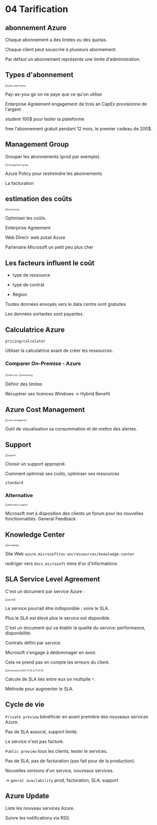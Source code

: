 # 04 Tarification

## abonnement Azure

Chaque abonnement a des limites ou des quotas.

Chaque client peut souscrire à plusieurs abonnement.

Par défaut un abonnement représente une limite d'administration.

## Types d'abonnement

<img src="assets/type-subscription.png" alt="type-subscription" style="zoom:50%;" />

Pay-as-you-go on ne paye que ce qu'on utilise

Enterprise Agreement engagement de trois an CapEx provisionne de l'argent

student 100$ pour tester la plateforme



free l'abonnement gratuit pendant 12 mois, le premier cadeau de 200$.

## Management Group

Grouper les abonnements (prod par exemple).

<img src="assets/management-group.png" alt="management-group" style="zoom:50%;" />

Azure Policy pour restreindre les abonnements

La facturation



## estimation des coûts

<img src="assets/purchasing.png" alt="purchasing" style="zoom:50%;" />

Optimiser les coûts.

Enterprise Agreement

Web Direct: web potail Azure

Partenaire Microsoft un petit peu plus cher



## Les facteurs influent le coût

-  type de ressource

- type de contrat

- Région

Toutes données envoyés vers le data centre sont gratuites

Les données sortantes sont payantes.

## Calculatrice Azure

`pricing/calculator`

Utiliser la calculatrice avant de créer les ressources.

### Comparer On-Premise - Azure

<img src="assets/total-cost.png" alt="total-cost" style="zoom:50%;" />

<img src="assets/minimizing.png" alt="minimizing" style="zoom:50%;" />

Définir des limites

Récupérer ses licences Windows -> Hybrid Benefit



## Azure Cost Management

<img src="assets/cost-management.png" alt="cost-management" style="zoom:50%;" />

Outil de visualisation sa consommation et de mettre des alertes.

## Support

<img src="assets/support.png" alt="support" style="zoom:50%;" />

Choisir un support approprié.

Comment optimisé ses coûts, optimiser ses ressources

`standard`

### Alternative

<img src="assets/alternative-support.png" alt="alternative-support" style="zoom:50%;" />

Microsoft met à disposition des clients un forum pour les nouvelles fonctionnalités. General Feedback



## Knowledge Center

<img src="assets/knowledge.png" alt="knowledge" style="zoom:50%;" />

Site Web `azure.microsoft/us-en/ressources/knowledge-center`

rediriger vers `docs.microsoft` mine d'or d'informations



## SLA Service Level Agreement

C'est un document par service Azure :

<img src="assets/sla-002.png" alt="sla-002" style="zoom:50%;" />

Le service pourrait être indisponible : voire le SLA.

Plus le SLA est élevé plus le service est disponible.

C'est un document qui va établir la qualité du service: performance, disponibilité.

Contrats défini par service.

Microsoft s'engage à dédommager en avoir.

Cela ne prend pas en compte les erreurs du client.

<img src="assets/Screenshot 2020-12-16 at 11.24.54.png" alt="Screenshot 2020-12-16 at 11.24.54" style="zoom:50%;" />

Calcule de SLA liés entre eux on multiplie `*`.

Méthode pour augmenter le SLA.



## Cycle de vie

`Private preview` bénéficier en avant première des nouveaux services Azure.

Pas de SLA associé, support limité.

Le service n'est pas facturé.

`Public preview` tous les clients, tester le services.

Pas de SLA, pas de facturation (pas fait pour de la production).

Nouvelles versions d'un service, nouveaux services.

-> `genral availability` prod, facturation, SLA, support



## Azure Update

Liste les nouveau services Azure.

Suivre les notifications via RSS.